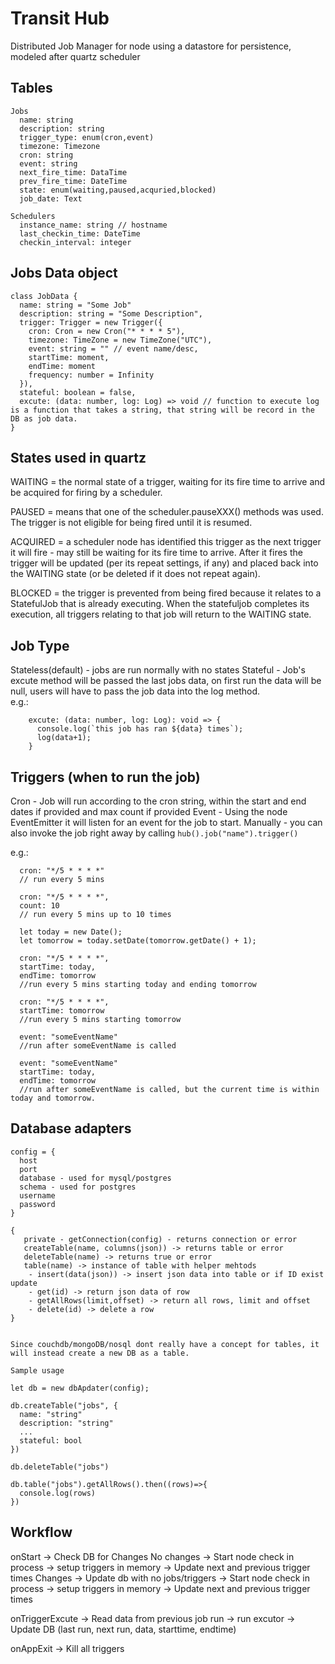 Transit Hub
===========

Distributed Job Manager for node using a datastore for persistence, modeled after quartz scheduler

Tables
------

```
Jobs
  name: string
  description: string
  trigger_type: enum(cron,event)
  timezone: Timezone
  cron: string
  event: string
  next_fire_time: DataTime
  prev_fire_time: DateTime
  state: enum(waiting,paused,acquried,blocked)
  job_date: Text

Schedulers
  instance_name: string // hostname
  last_checkin_time: DateTime
  checkin_interval: integer
```

Jobs Data object
----------------

```
class JobData {
  name: string = "Some Job"
  description: string = "Some Description",
  trigger: Trigger = new Trigger({
    cron: Cron = new Cron("* * * * 5"),
    timezone: TimeZone = new TimeZone("UTC"),
    event: string = "" // event name/desc,
    startTime: moment,
    endTime: moment
    frequency: number = Infinity
  }),
  stateful: boolean = false,
  excute: (data: number, log: Log) => void // function to execute log is a function that takes a string, that string will be record in the DB as job data.
}
```

States used in quartz
---------------------

WAITING = the normal state of a trigger, waiting for its fire time to arrive and be acquired for firing by a scheduler.

PAUSED = means that one of the scheduler.pauseXXX() methods was used. The trigger is not eligible for being fired until it is resumed.

ACQUIRED = a scheduler node has identified this trigger as the next trigger it will fire - may still be waiting for its fire time to arrive. After it fires the trigger will be updated (per its repeat settings, if any) and placed back into the WAITING state (or be deleted if it does not repeat again).

BLOCKED = the trigger is prevented from being fired because it relates to a StatefulJob that is already executing. When the statefuljob completes its execution, all triggers relating to that job will return to the WAITING state.

Job Type
--------

Stateless(default) - jobs are run normally with no states Stateful - Job's excute method will be passed the last jobs data, on first run the data will be null, users will have to pass the job data into the log method.  
e.g.:

```
    excute: (data: number, log: Log): void => {
      console.log(`this job has ran ${data} times`);
      log(data+1);
    }
```

Triggers (when to run the job)
------------------------------

Cron - Job will run according to the cron string, within the start and end dates if provided and max count if provided Event - Using the node EventEmitter it will listen for an event for the job to start. Manually - you can also invoke the job right away by calling `hub().job("name").trigger()`

e.g.:

```
  cron: "*/5 * * * *"
  // run every 5 mins

  cron: "*/5 * * * *",
  count: 10
  // run every 5 mins up to 10 times

  let today = new Date();
  let tomorrow = today.setDate(tomorrow.getDate() + 1);

  cron: "*/5 * * * *",
  startTime: today,
  endTime: tomorrow
  //run every 5 mins starting today and ending tomorrow

  cron: "*/5 * * * *",
  startTime: tomorrow
  //run every 5 mins starting tomorrow

  event: "someEventName"
  //run after someEventName is called

  event: "someEventName"
  startTime: today,
  endTime: tomorrow
  //run after someEventName is called, but the current time is within today and tomorrow.

```

Database adapters
------------------------------

```
config = {
  host
  port
  database - used for mysql/postgres
  schema - used for postgres
  username
  password
}

{
   private - getConnection(config) - returns connection or error
   createTable(name, columns(json)) -> returns table or error 
   deleteTable(name) -> returns true or error
   table(name) -> instance of table with helper mehtods
    - insert(data(json)) -> insert json data into table or if ID exist update
    - get(id) -> return json data of row
    - getAllRows(limit,offset) -> return all rows, limit and offset 
    - delete(id) -> delete a row
}


Since couchdb/mongoDB/nosql dont really have a concept for tables, it will instead create a new DB as a table.

Sample usage

let db = new dbApdater(config);

db.createTable("jobs", {
  name: "string"
  description: "string"
  ...
  stateful: bool
})

db.deleteTable("jobs")

db.table("jobs").getAllRows().then((rows)=>{
  console.log(rows)
})

```

Workflow
------------------------------

onStart -> Check DB for Changes
  No changes -> Start node check in process -> setup triggers in memory -> Update next and previous trigger times
  Changes -> Update db with no jobs/triggers -> Start node check in process -> setup triggers in memory  -> Update next and previous trigger times
  
onTriggerExcute -> Read data from previous job run -> run excutor -> Update DB (last run, next run, data, starttime, endtime)

onAppExit -> Kill all triggers


  

